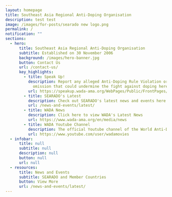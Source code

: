 ```yaml
---
layout: homepage
title: Southeast Asia Regional Anti-Doping Organisation
description: test test
image: /images/for-posts/searado new logo.png
permalink: /
notification: ""
sections:
  - hero:
      title: Southeast Asia Regional Anti-Doping Organisation
      subtitle: Established on 30 November 2006
      background: /images/hero-banner.jpg
      button: Contact Us
      url: /contact-us/
      key_highlights:
        - title: Speak Up!
          description: Report any alleged Anti-Doping Rule Violation or any act or
            omission that could undermine the fight against doping here
          url: https://speakup.wada-ama.org/WebPages/Public/FrontPages/Default.aspx
        - title: SEARADO's Latest
          description: Check out SEARADO's latest news and events here
          url: /news-and-events/latest/
        - title: WADA News
          description: Click here to view WADA's Latest News
          url: https://www.wada-ama.org/en/media/news
        - title: WADA Youtube Channel
          description: The official Youtube channel of the World Anti-Doping Agency (WADA)
          url: https://www.youtube.com/user/wadamovies
  - infobar:
      title: null
      subtitle: null
      description: null
      button: null
      url: null
  - resources:
      title: News and Events
      subtitle: SEARADO and Member Countries
      button: View More
      url: /news-and-events/latest/
---
```

